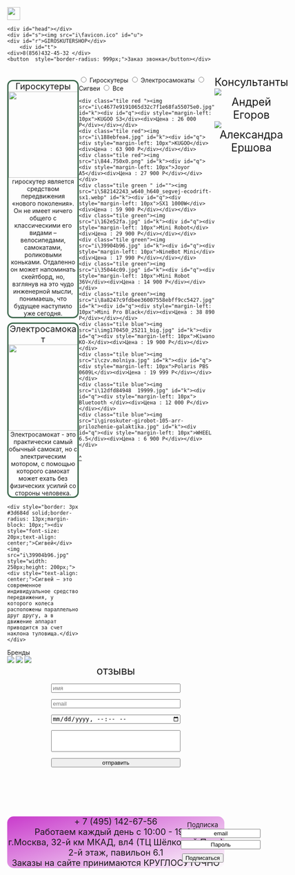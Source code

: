 <!DOCTYPE html>
<html lang="en">
<head>
    <link rel="stylesheet" type="text/css" href="css.css">
    <meta charset="UTF-8">
    <meta name="viewport" content="width=device-width, initial-scale=1.0">
    <title>Document</title>
</head>
<body>

  <div class="akeconsa-udaneles">
    <a href="#" title="Поднять страницы на сайтах вверх"><img style="width: 30px;" src="i/image_processing20200511-13221-yqcnos.png" alt=""><span class="fas fa-angle-up"></span></a>
  </div>



    <div id="head"></div>
    <div id="s"><img src="i\favicon.ico" id="u">
    <div id="r">GIROSKUTERSHOP</div>
        <div id="t">
    <div>8(856)432-45-32 </div>
    <button  style="border-radius: 999px;">Заказ звонка</button></div>
</div><div class="container_slider_css">
    <img class="photo_slider_css" src="i\5674df9631f0fe10e8fd8d9579d589bb.jpeg" alt="">
    <img class="photo_slider_css" src="i\couverture-8-1.jpg" alt="">
    <img class="photo_slider_css" src="i\f-cruiser_diag_pre1.png" alt="">
    <img class="photo_slider_css" src="i\553857-16x9-lg.jpg" alt="">
  </div>
<div style="display: flex;">
    <div style="width: 33%;">
    <div style="border: 3px #3d684d solid;border-radius: 13px;margin-block: 10px;">
      <div style="font-size: 20px;text-align: center;">Гироскутеры</div><img src="i\czv.molniya.jpg" style="width: 250px;height: 200px;">
      <div style="text-align: center;">гироскутер является средством передвижения «нового поколения». Он не имеет ничего общего с классическими его видами
    – велосипедами, самокатами, роликовыми коньками. Отдаленно он может напоминать скейтборд, но, взглянув на это чудо инженерной мысли, понимаешь, что будущее наступило уже сегодня.
  </div>
</div>
    <div style="border: 3px #3d684d solid;border-radius: 13px;margin-block: 10px;">
      <div style="font-size: 20px;text-align: center;">Электросамокат</div><img src="i\c4677e9191065d32c7f1e68fa55075e0.jpg" style="width: 250px;height: 200px;">
      <div style="text-align: center;">Электросамокат - это практически самый обычный самокат, но с электрическим мотором, с помощью которого самокат может ехать без физических усилий со стороны человека.
    </div></div>
    
    <div style="border: 3px #3d684d solid;border-radius: 13px;margin-block: 10px;"><div style="font-size: 20px;text-align: center;">Сигвей</div><img src="i\39904b96.jpg" style="width: 250px;height: 200px;"><div style="text-align: center;">Сигвей – это современное индивидуальное средство передвижения, у которого колеса расположены параллельно друг другу, а в движение аппарат приводится за счет наклона туловища.</div></div>
</div>
    <div style="">
  <div class="container" > 
    <input type="radio" id="blue" name="color"/>
    <label for="blue">Гироскутеры</label>
    <input type="radio" id="red" name="color"/>
    <label for="red">Электросамокаты</label>
    <input type="radio" id="green" name="color"/>
    <label for="green">Сигвеи</label>
    <input type="radio" id="reset" name="color"/>
    <label for="reset">Все</label>
    
   
    <div class="tile red "><img src="i\c4677e9191065d32c7f1e68fa55075e0.jpg" id="k"><div id="q"><div style="margin-left: 10px">KUGOO S3</div><div>Цена : 26 000 P</div></div></div>
    <div class="tile red"><img src="i\188ebfea4.jpg" id="k"><div id="q"><div style="margin-left: 10px">KUGOO</div><div>Цена : 63 900 P</div></div></div>
    <div class="tile red"><img src="i\844.750x0.png" id="k"><div id="q"><div style="margin-left: 10px">Joyor A5</div><div>Цена : 27 900 P</div></div></div>
    <div class="tile green " id=""><img src="i\582142243_w640_h640_segvej-ecodrift-sx1.webp" id="k"><div id="q"><div style="margin-left: 10px">SX1 1000W</div><div>Цена : 59 900 P</div></div></div>
    <div class="tile green"><img src="i\162e52fa.jpg" id="k"><div id="q"><div style="margin-left: 10px">Mini Robot</div><div>Цена : 29 900 P</div></div></div>
    <div class="tile green"><img src="i\39904b96.jpg" id="k"><div id="q"><div style="margin-left: 10px">NineBot Mini</div><div>Цена : 17 990 P</div></div></div>
    <div class="tile green"><img src="i\35044c09.jpg" id="k"><div id="q"><div style="margin-left: 10px">Mini Robot 36V</div><div>Цена : 14 900 P</div></div></div>
    <div class="tile green"><img src="i\8a8247c9fdbee36007558ebff9cc5427.jpg" id="k"><div id="q"><div style="margin-left: 10px">Mini Pro Black</div><div>Цена : 38 890 P</div></div></div>
    <div class="tile blue"><img src="i\img170450_25211_big.jpg" id="k"><div id="q"><div style="margin-left: 10px">Kiwano KO-X</div><div>Цена : 19 900 P</div></div></div>
    <div class="tile blue"><img src="i\czv.molniya.jpg" id="k"><div id="q"><div style="margin-left: 10px">Polaris PBS 0609L</div><div>Цена : 19 999 P</div></div></div>
    <div class="tile blue"><img src="i\12dfd84948  19999.jpg" id="k"><div id="q"><div style="margin-left: 10px"> Bluetooth </div><div>Цена : 12 000 P</div></div></div>
    <div class="tile blue"><img src="i\giroskuter-girobot-105-arr-prilozhenie-galaktika.jpg" id="k"><div id="q"><div style="margin-left: 10px">WHEEL 6.5</div><div>Цена : 6 900 P</div></div></div>

  </div>

  <a href=ind.html  class="add_palitra" >^</a>
</div>

  <div id="kj"><div style="font-size: 25px;text-align: center;margin-right: 2">Консультанты</div>
<div ><img src="i\6517b72e6243ac6ac8c92da6ccff3018.jpg"class="dd">
  <div style="font-size: 25px;text-align: center;margin-right: 2">Андрей Егоров</div></div>
<div><img src="i\186185596.jpg"class="dd">
  <div style="font-size: 25px;text-align: center;margin-right: 2">Александра Ершова</div></div>
</div>
    </div>    
<div class="rr">Бренды</div>
<div><img src="i\e5d6f67ee62eba6d533423d24b595130.jpg" class="sss"> <img src="i\maximus-ru-Novelty-Logo.jpg" class="sss"> <img src="i\unnamed.jpg" class="sss"></div>
<div style="display: flex;flex-direction: column;align-items: center;">
  <div style="font-size: 25px;">отзывы</div>
<form action="" style="display: flex;flex-direction: column;">
  <input type="text"required placeholder="имя" style="width: 300px;PLACE-SELF: CENTER; margin-top: 15px;">
  <input type="email"required placeholder="email" style="width: 300px;PLACE-SELF: CENTER;margin-top: 15px;">
  <input type="datetime-local"required  style="PLACE-SELF: CENTER;width: 300px;margin-top: 15px;">
  <input required type="text" style="width: 300px;height: 50px;margin-top: 15px;">
  <input type="submit" value="отправить" style="margin-top: 15px;">
</form>
</div>
<footer style="text-align: center;margin-top: 100px;font-size: 20px; background: linear-gradient(164deg, #c93ccc, transparent);border-radius: 15px;">+ 7 (495) 142-67-56</br>
    Работаем каждый день с 10:00 - 19:00</br>
    г.Москва, 32-й км МКАД, вл4 (ТЦ Шёлковый Путь)</br>
    2-й этаж, павильон 6.1</br>
    Заказы на сайте принимаются КРУГЛОСУТОЧНО
</footer>

<div style="margin-left: 80%;margin-top: -110px;text-align-last: center;"><div style="font-size: 15px;">Подписка</div><div style="margin-bottom: 5px;"><input value="email" ></div><div style="margin-bottom: 20px;"><input value="Пароль"></div><button style="margin-top: -10px;">Подписаться</button></div>
</body>
</html>
